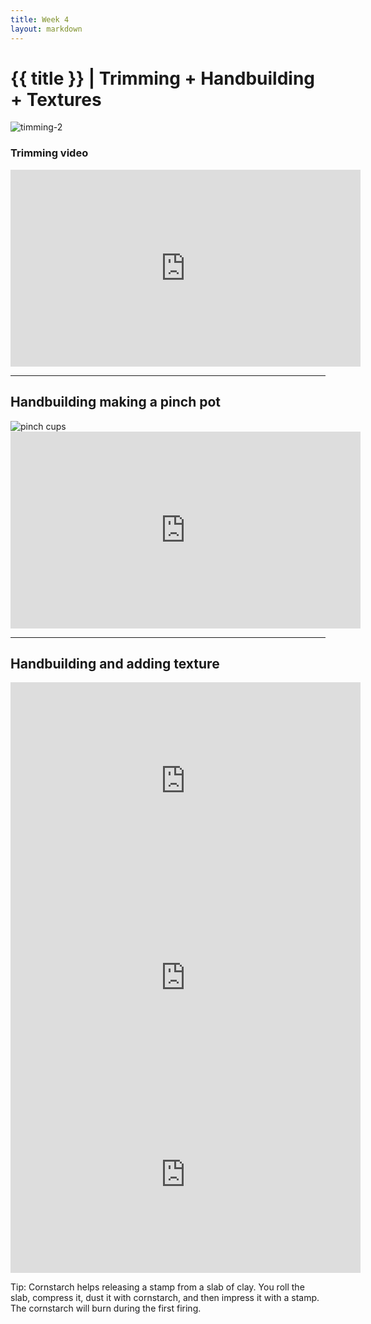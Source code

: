 ```yaml
---
title: Week 4
layout: markdown
---
```


<h1 class = "mt-20 font-light">{{ title }} | Trimming + Handbuilding + Textures </h1>



<!-- This page is authored in markdown at `src/{{ title|lower|replace(" ", "-") }}.md` -->
<!-- <iframe width="560" height="315" src="https://www.youtube.com/embed/pQ5BR3ckCMY" title="YouTube video player" frameborder="0" allow="accelerometer; autoplay; clipboard-write; encrypted-media; gyroscope; picture-in-picture" allowfullscreen></iframe> -->


  <div class="grid gap-4"><img src="https://images.unsplash.com/photo-1595446472901-b0988e150f9c?ixlib=rb-1.2.1&ixid=MnwxMjA3fDB8MHxwaG90by1wYWdlfHx8fGVufDB8fHx8&auto=format&fit=crop&w=774&q=80"  class="w-screen"  alt="timming-2 ">
  </div>
  <!-- ... -->

  ### Trimming video

  <div class="aspect-w-16 aspect-h-9 ">
    <iframe width="560" height="315" src="https://www.youtube.com/embed/7TJSr2w8Ubs?start=183" title="YouTube video player" frameborder="0" allow="accelerometer; autoplay; clipboard-write; encrypted-media; gyroscope; picture-in-picture" allowfullscreen></iframe>
  </div> 

---


## Handbuilding making a pinch pot


 <img src="https://images.unsplash.com/photo-1590422749897-47036da0b0ff?ixlib=rb-1.2.1&ixid=MnwxMjA3fDB8MHxwaG90by1wYWdlfHx8fGVufDB8fHx8&auto=format&fit=crop&w=774&q=80"  class="w-screen"  alt="pinch cups ">

<div class="aspect-w-16 aspect-h-9 ">
<iframe width="560" height="315" src="https://www.youtube.com/embed/yJTNmOYfVoI" title="YouTube video player" frameborder="0" allow="accelerometer; autoplay; clipboard-write; encrypted-media; gyroscope; picture-in-picture" allowfullscreen></iframe>
  </div>

---
  ## Handbuilding and adding texture  
 
 
  <div class="grid md:grid-cols-2 gap-4">
  <div class="aspect-w-16 aspect-h-9 ">
     <iframe width="560" height="315" src="https://www.youtube.com/embed/Jk_q9xxPVts" title="YouTube video player" frameborder="0" allow="accelerometer; autoplay; clipboard-write; encrypted-media; gyroscope; picture-in-picture" allowfullscreen></iframe>

  </div>
   <div class="aspect-w-16 aspect-h-9 ">
     <iframe width="560" height="315" src="https://www.youtube.com/embed/bXxhRyOv7Kk?start=62" title="YouTube video player" frameborder="0" allow="accelerometer; autoplay; clipboard-write; encrypted-media; gyroscope; picture-in-picture" allowfullscreen></iframe></iframe>
  </div>
     <div class="aspect-w-16 aspect-h-9 ">
    <iframe width="560" height="315" src="https://www.youtube.com/embed/tdJQU-vWOpQ?start=62" title="YouTube video player" frameborder="0" allow="accelerometer; autoplay; clipboard-write; encrypted-media; gyroscope; picture-in-picture" allowfullscreen></iframe>
    </div>

  Tip: Cornstarch helps releasing a stamp from a slab of clay. You roll the slab, compress it, dust it with cornstarch, and then impress it with a stamp. The cornstarch will burn during the first firing.
  </div>
    

